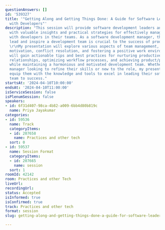 ```yaml
---
questionAnswers: []
id: '539327'
title: '"Getting Along and Getting Things Done: A Guide for Software Leaders Working
  with Developers"'
description: "This session will provide software development leaders and managers
  with valuable insights and practical strategies for effectively managing and collaborating
  with developers in their teams. As a software development manager, the ability to
  lead and inspire a development team is crucial to the success of products and projects.
  \r\nMy presentation will explore various aspects of team management, including communication,
  motivation, conflict resolution, and fostering a positive work environment. \r\nAttendees
  will gain actionable tips and best practices for nurturing productive developer-manager
  relationships, optimizing workflow processes, and achieving product/project goals
  while maintaining a harmonious and motivated development team. Whether an experienced
  manager looking to refine their skills or new to the role, my presentation will
  equip them with the knowledge and tools to excel in leading their software development
  team to success."
startsAt: '2024-04-10T10:00:00'
endsAt: '2024-04-10T11:00:00'
isServiceSession: false
isPlenumSession: false
speakers:
- id: 6f31d407-98ca-4b82-a009-6bb4d80b819c
  name: Priya Jayakumar
categories:
- id: 59536
  name: Track
  categoryItems:
  - id: 207658
    name: Practices and other tech
  sort: 0
- id: 59537
  name: Session Format
  categoryItems:
  - id: 207665
    name: session
  sort: 1
roomId: 42142
room: Practices and other Tech
liveUrl: 
recordingUrl: 
status: Accepted
isInformed: true
isConfirmed: true
track: Practices and other tech
format: session
slug: getting-along-and-getting-things-done-a-guide-for-software-leaders-working-with-developers

---
```

